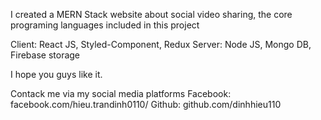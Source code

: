 I created a MERN Stack website about social video sharing, the core programing languages included in this project

Client: React JS, Styled-Component, Redux
Server: Node JS, Mongo DB, Firebase storage

I hope you guys like it. 

Contack me via my social media platforms 
Facebook: facebook.com/hieu.trandinh0110/
Github: github.com/dinhhieu110
